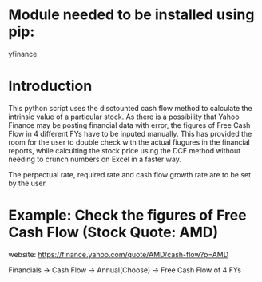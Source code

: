 # Module needed to be installed using pip:
yfinance

# Introduction
This python script uses the disctounted cash flow method to calculate the intrinsic value of a particular stock. As there is a possibility that Yahoo Finance may be posting financial data with error, the figures of Free Cash Flow in 4 different FYs have to be inputed manually. This has provided the room for the user to double check with the actual fiugures in the financial reports, while calculting the stock price using the DCF method without needing to crunch numbers on Excel in a faster way.

The perpectual rate, required rate and cash flow growth rate are to be set by the user.

# Example: Check the figures of Free Cash Flow (Stock Quote: AMD)
website: https://finance.yahoo.com/quote/AMD/cash-flow?p=AMD

Financials -> Cash Flow -> Annual(Choose) -> Free Cash Flow of 4 FYs
